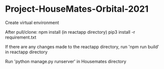 # Project-HouseMates-Orbital-2021

Create virtual environment

After pull/clone:
npm install (in reactapp directory)
pip3 install -r requirement.txt

If there are any changes made to the reactapp directory, run 'npm run build' in reactapp directory

Run 'python manage.py runserver' in Housemates directory
